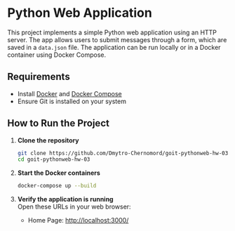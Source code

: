 # Python Web Application

This project implements a simple Python web application using an HTTP server. The app allows users to submit messages through a form, which are saved in a `data.json` file. The application can be run locally or in a Docker container using Docker Compose.

##  Requirements
- Install [Docker](https://www.docker.com/) and [Docker Compose](https://docs.docker.com/compose/)  
- Ensure Git is installed on your system  

##  How to Run the Project  

1. **Clone the repository**  
   ```sh
   git clone https://github.com/Dmytro-Chernomord/goit-pythonweb-hw-03
   cd goit-pythonweb-hw-03
   ```

2. **Start the Docker containers**  
   ```sh
   docker-compose up --build
   ```

3. **Verify the application is running**  
   Open these URLs in your web browser:  
   - Home Page: [http://localhost:3000/](http://localhost:3000/)  


